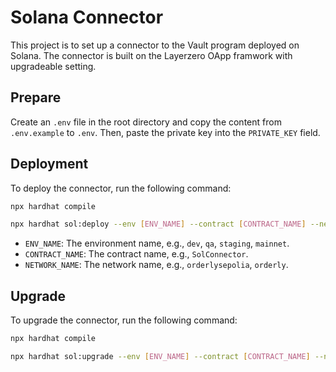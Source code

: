 # Solana Connector

This project is to set up a connector to the Vault program deployed on Solana. The connector is built on the Layerzero OApp framwork with upgradeable setting.

## Prepare

Create an `.env` file in the root directory and copy the content from `.env.example` to `.env`. Then, paste the private key into the `PRIVATE_KEY` field.

## Deployment

To deploy the connector, run the following command:

```bash
npx hardhat compile

npx hardhat sol:deploy --env [ENV_NAME] --contract [CONTRACT_NAME] --network [NETWORK_NAME]
```

- `ENV_NAME`: The environment name, e.g., `dev`, `qa`, `staging`, `mainnet`.
- `CONTRACT_NAME`: The contract name, e.g., `SolConnector`.
- `NETWORK_NAME`: The network name, e.g., `orderlysepolia`, `orderly`.

## Upgrade

To upgrade the connector, run the following command:

```bash
npx hardhat compile

npx hardhat sol:upgrade --env [ENV_NAME] --contract [CONTRACT_NAME] --network [NETWORK_NAME]
```
